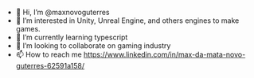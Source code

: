 - 👋 Hi, I’m @maxnovoguterres
- 👀 I’m interested in Unity, Unreal Engine, and others engines to make games.
- 🌱 I’m currently learning typescript
- 💞️ I’m looking to collaborate on gaming industry
- 📫 How to reach me https://www.linkedin.com/in/max-da-mata-novo-guterres-62591a158/

<!---
maxnovoguterres/maxnovoguterres is a ✨ special ✨ repository because its `README.md` (this file) appears on your GitHub profile.
You can click the Preview link to take a look at your changes.
--->
